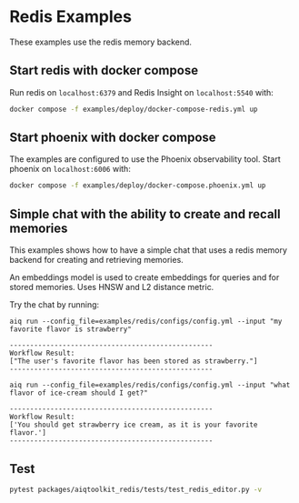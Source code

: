 # Redis Examples

These examples use the redis memory backend.

## Start redis with docker compose

Run redis on `localhost:6379` and Redis Insight on `localhost:5540` with:

```bash
docker compose -f examples/deploy/docker-compose-redis.yml up
```

## Start phoenix with docker compose

The examples are configured to use the Phoenix observability tool. Start phoenix on `localhost:6006` with:

```bash
docker compose -f examples/deploy/docker-compose.phoenix.yml up
```

## Simple chat with the ability to create and recall memories

This examples shows how to have a simple chat that uses a redis memory backend for creating and retrieving memories.

An embeddings model is used to create embeddings for queries and for stored memories. Uses HNSW and L2 distance metric.

Try the chat by running:

```
aiq run --config_file=examples/redis/configs/config.yml --input "my favorite flavor is strawberry"

--------------------------------------------------
Workflow Result:
["The user's favorite flavor has been stored as strawberry."]
--------------------------------------------------
```

```
aiq run --config_file=examples/redis/configs/config.yml --input "what flavor of ice-cream should I get?"

--------------------------------------------------
Workflow Result:
['You should get strawberry ice cream, as it is your favorite flavor.']
--------------------------------------------------
```

## Test

```bash
pytest packages/aiqtoolkit_redis/tests/test_redis_editor.py -v
```